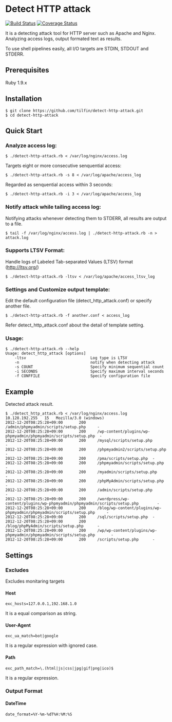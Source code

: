 Detect HTTP attack
==================
[![Build Status](https://travis-ci.org/tilfin/detect-http-attack.png?branch=master)](https://travis-ci.org/tilfin/detect-http-attack) [![Coverage Status](https://coveralls.io/repos/tilfin/detect-http-attack/badge.png?branch=master)](https://coveralls.io/r/tilfin/detect-http-attack?branch=master)

It is a detecting attack tool for HTTP server such as Apache and Nginx.
Analyzing access logs, output formated text as results.

To use shell pipelines easily, all I/O targets are STDIN, STDOUT and STDERR.

Prerequisites
-------------
Ruby 1.9.x

Installation
------------

    $ git clone https://github.com/tilfin/detect-http-attack.git
    $ cd detect-http-attack

Quick Start
-----------

### Analyze access log:

    $ ./detect-http-attack.rb < /var/log/nginx/access.log

Targets eight or more consecutive senquential access:

    $ ./detect-http-attack.rb -s 8 < /var/log/apache/access_log

Regarded as senquential access within 3 seconds:

    $ ./detect-http-attack.rb -i 3 < /var/log/apache/access_log

### Notify attack while tailing access log:

Notifying attacks whenever detecting them to STDERR, all results are output to a file.

    $ tail -f /var/log/nginx/access.log | ./detect-http-attack.rb -n > attack.log

### Supports LTSV Format:

Handle logs of Labeled Tab-separated Values (LTSV) format (http://ltsv.org/)

    $ ./detect-http-attack.rb -ltsv < /var/log/apache/access_ltsv_log

### Settings and Customize output template:

Edit the default configuration file (detect_http_attack.conf) or specify another file.

    $ ./detect-http-attack.rb -f another.conf < access_log

Refer detect_http_attack.conf about the detail of template setting.

### Usage:

    $ ./detect-http-attack.rb --help
    Usage: detect_http_attack [options]
        -ltsv                            Log type is LTSV
        -n                               notify when detecting attack
        -s COUNT                         Specify minimum sequential count
        -i SECONDS                       Specify maximum interval seconds
        -f CONFFILE                      Specify configuration file


Example
-------

Detected attack result.

    $ ./detect_http_attack.rb < /var/log/nginx/access.log
    10.128.192.255   15   Mozilla/3.0 (windows)
    2012-12-20T08:25:28+09:00       200     /admin/phpmyadmin/scripts/setup.php     -
    2012-12-20T08:25:28+09:00       200     /wp-content/plugins/wp-phpmyadmin/phpmyadmin/scripts/setup.php  -
    2012-12-20T08:25:28+09:00       200     /mysql/scripts/setup.php        -
    2012-12-20T08:25:28+09:00       200     /phpmyadmin2/scripts/setup.php  -
    2012-12-20T08:25:28+09:00       200     /pma/scripts/setup.php  -
    2012-12-20T08:25:28+09:00       200     /phpmyadmin/scripts/setup.php   -
    2012-12-20T08:25:28+09:00       200     /myadmin/scripts/setup.php      -
    2012-12-20T08:25:28+09:00       200     /phpMyAdmin/scripts/setup.php   -
    2012-12-20T08:25:28+09:00       200     /admin/scripts/setup.php        -
    2012-12-20T08:25:28+09:00       200     /wordpress/wp-content/plugins/wp-phpmyadmin/phpmyadmin/scripts/setup.php        -
    2012-12-20T08:25:28+09:00       200     /blog/wp-content/plugins/wp-phpmyadmin/phpmyadmin/scripts/setup.php     -
    2012-12-20T08:25:28+09:00       200     /sql/scripts/setup.php  -
    2012-12-20T08:25:28+09:00       200     /blog/phpMyAdmin/scripts/setup.php      -
    2012-12-20T08:25:28+09:00       200     /wp/wp-content/plugins/wp-phpmyadmin/phpmyadmin/scripts/setup.php       -
    2012-12-20T08:25:28+09:00       200     /scripts/setup.php      -


Settings
--------

### Excludes

Excludes monitaring targets

#### Host
    exc_hosts=127.0.0.1,192.168.1.0

It is a equal comparison as string.

#### User-Agent
    exc_ua_match=bot|google
    
It is a regular expression with ignored case.

#### Path
    exc_path_match=\.(html|js|css|jpg|gif|png|ico)$

It is a regular expression.

### Output Format

#### DateTime
    date_format=%Y-%m-%dT%H:%M:%S
